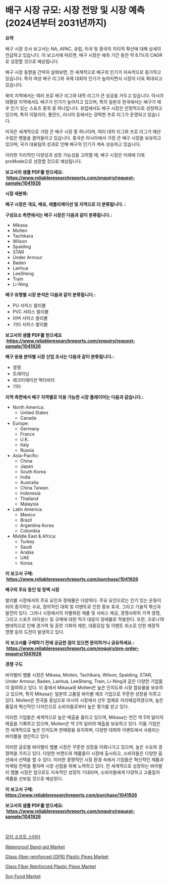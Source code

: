 <p><h1>배구 시장 규모: 시장 전망 및 시장 예측 (2024년부터 2031년까지)</h1></p><p><strong>요약</strong></p>
<p><p>배구 시장 조사 보고서는 NA, APAC, 유럽, 미국 및 중국의 지리적 확산에 대해 상세히 언급하고 있습니다. 이 보고서에 따르면, 배구 시장은 예측 기간 동안 약 8.1%의 CAGR로 성장할 것으로 예상됩니다. </p><p>배구 시장 동향을 간략히 살펴보면, 전 세계적으로 배구의 인기가 지속적으로 증가하고 있습니다. 특히 여성 배구 리그와 국제 대회의 인기가 높아지면서 시장이 더욱 확대되고 있습니다.</p><p>북미 지역에서는 여러 프로 배구 리그와 대학 리그가 큰 성공을 거두고 있습니다. 아시아 태평양 지역에서도 배구가 인기가 높아지고 있으며, 특히 일본과 한국에서는 배구가 매우 인기 있는 스포츠 종목 중 하나입니다. 유럽에서도 배구 시장은 안정적으로 성장하고 있으며, 특히 이탈리아, 폴란드, 러시아 등에서는 강력한 프로 리그가 운영되고 있습니다. </p><p>미국은 세계적으로 가장 큰 배구 시장 중 하나이며, 여러 대학 리그와 프로 리그가 매년 수많은 팬들을 끌어들이고 있습니다. 중국은 아시아에서 가장 큰 배구 시장을 보유하고 있으며, 국가 대표팀의 성과로 인해 배구의 인기가 계속 상승하고 있습니다.</p><p>이러한 지리적인 다양성과 성장 가능성을 고려할 때, 배구 시장은 미래에 더욱 proMode으로 성장할 것으로 예상됩니다.</p></p>
<p><strong>보고서의 샘플 PDF를 받으세요: &nbsp;<a href="https://www.reliableresearchreports.com/enquiry/request-sample/1041926">https://www.reliableresearchreports.com/enquiry/request-sample/1041926</a></strong></p>
<p><strong>시장 세분화:</strong></p>
<p><strong> 배구 시장은 개요, 배포, 애플리케이션 및 지역으로 더 분류됩니다. :</strong></p>
<p><strong>구성요소 측면에서는 배구 시장은 다음과 같이 분류됩니다.:</strong></p>
<p><ul><li>Mikasa</li><li>Molten</li><li>Tachikara</li><li>Wilson</li><li>Spalding</li><li>STAR</li><li>Under Armour</li><li>Baden</li><li>Lanhua</li><li>LeeSheng</li><li>Train</li><li>Li-Ning</li></ul></p>
<p><strong> 배구 유형별 시장 분석은 다음과 같이 분류됩니다.:</strong></p>
<p><ul><li>PU 서피스 발리볼</li><li>PVC 서피스 발리볼</li><li>러버 서피스 발리볼</li><li>기타 서피스 발리볼</li></ul></p>
<p><strong>보고서의 샘플 PDF를 받으세요 :<a href="https://www.reliableresearchreports.com/enquiry/request-sample/1041926">https://www.reliableresearchreports.com/enquiry/request-sample/1041926</a></strong></p>
<p><strong> 배구 응용 분야별 시장 산업 조사는 다음과 같이 분류됩니다.:</strong></p>
<p><ul><li>경쟁</li><li>트레이닝</li><li>레크리에이션 액티비티</li><li>기타</li></ul></p>
<p><strong>지역 측면에서 배구 지역별로 이용 가능한 시장 플레이어는 다음과 같습니다.:</strong></p>
<p><ul>
    <li>
        North America:
        <ul>
            <li>United States</li>
            <li>Canada</li>
        </ul>
    </li>
    <li>
        Europe:
        <ul>
            <li>Germany</li>
            <li>France</li>
            <li>U.K.</li>
            <li>Italy</li>
            <li>Russia</li>
        </ul>
    </li>
    <li>
        Asia-Pacific:
        <ul>
            <li>China</li>
            <li>Japan</li>
            <li>South Korea</li>
            <li>India</li>
            <li>Australia</li>
            <li>China Taiwan</li>
            <li>Indonesia</li>
            <li>Thailand</li>
            <li>Malaysia</li>
        </ul>
    </li>
    <li>
        Latin America:
        <ul>
            <li>Mexico</li>
            <li>Brazil</li>
            <li>Argentina Korea</li>
            <li>Colombia</li>
        </ul>
    </li>
    <li>
        Middle East & Africa:
        <ul>
            <li>Turkey</li>
            <li>Saudi</li>
            <li>Arabia</li>
            <li>UAE</li>
            <li>Korea</li>
        </ul>
    </li>
    </ul></p>
<p><strong>이 보고서 구매: &nbsp;<a href="https://www.reliableresearchreports.com/purchase/1041926">https://www.reliableresearchreports.com/purchase/1041926</a></strong></p>
<p><strong>배구의 주요 동인 및 장벽 시장</strong></p>
<p><p>발리볼 시장에서의 주요 요인과 장애물은 다양하다. 주요 요인으로는 인기 있는 운동이 되어 증가하는 수요, 창의적인 대회 및 이벤트로 인한 홍보 효과, 그리고 기술적 혁신과 발전이 있다. 그러나 시장에서의 차별화된 제품 및 서비스 제공, 경쟁사와의 가격 경쟁, 그리고 스포츠 라이센스 및 규제에 대한 적극 대응이 장애물로 작용한다. 또한, 코로나19 팬데믹으로 인해 경기력 및 훈련 기회의 제한, 대중모임 및 이벤트 취소로 인한 재정적 영향 등의 도전이 발생하고 있다.</p></p>
<p><strong>이 보고서를 구매하기 전에 궁금한 점이 있으면 문의하거나 공유하세요.: &nbsp;<a href="https://www.reliableresearchreports.com/enquiry/pre-order-enquiry/1041926">https://www.reliableresearchreports.com/enquiry/pre-order-enquiry/1041926</a></strong></p>
<p><strong>경쟁 구도</strong></p>
<p><p>바이벌리 뱀볼 시장은 Mikasa, Molten, Tachikara, Wilson, Spalding, STAR, Under Armour, Baden, Lanhua, LeeSheng, Train, Li-Ning과 같은 다양한 기업들이 참여하고 있다. 이 중에서 Mikasa와 Molten은 높은 인지도와 시장 점유율을 보유하고 있으며, 특히 Mikasa는 일본의 고품질 바이볼 제조 기업으로 꾸준한 성장을 이루고 있다. Molten은 한국을 중심으로 아시아 시장에서 선두 업체로 자리매김하였으며, 높은 품질과 혁신적인 디자인으로 소비자들로부터 높은 평가를 받고 있다.</p><p>이러한 기업들은 세계적으로 높은 매출을 올리고 있으며, Mikasa는 연간 약 5억 달러의 매출을 기록하고 있으며, Molten은 약 2억 달러의 매출을 보유하고 있다. 이들 기업은 전 세계적으로 높은 인지도와 판매량을 유지하며, 다양한 대회와 이벤트에서 사용되는 바이볼을 생산하고 있다.</p><p>이러한 글로벌 바이벌리 뱀볼 시장은 꾸준한 성장을 이뤄나가고 있으며, 높은 수요와 경쟁력을 가지고 있다. 다양한 브랜드와 제품들이 시장에 출시되고, 소비자들은 다양한 옵션에서 선택을 할 수 있다. 이러한 경쟁적인 시장 환경 속에서 기업들은 혁신적인 제품과 마케팅 전략을 펼치며 시장 선점을 위해 노력하고 있다. 전 세계적으로 성장하는 바이벌리 뱀볼 시장은 앞으로도 지속적인 성장이 기대되며, 소비자들에게 다양하고 고품질의 제품을 선보일 것으로 예상된다.</p></p>
<p><strong>이 보고서 구매: &nbsp; <a href="https://www.reliableresearchreports.com/purchase/1041926">https://www.reliableresearchreports.com/purchase/1041926</a></strong></p>
<p><strong>보고서의 샘플 PDF를 받으세요: &nbsp;<a href="https://www.reliableresearchreports.com/enquiry/request-sample/1041926">https://www.reliableresearchreports.com/enquiry/request-sample/1041926</a></strong><strong></strong></p>
<p>&nbsp;</p>
<p><p><a href="https://github.com/idcefvhkdut6/Market-Research-Report-List-1/blob/main/8945818296.md">모터 소프트 스타터</a></p><p><a href="https://scarlet-rocket-c63.notion.site/Waterproof-Band-aid-Market-Size-Market-Share-and-Global-Market-Analysis-Report-2024-2031-7a1a645988934a878ac4dd4f25a42775">Waterproof Band-aid Market</a></p><p><a href="https://issuu.com/reportprime-2/docs/glass-fiber-reinforced-gfr-plastic-pipes-market-si">Glass-fiber-reinforced (GFR) Plastic Pipes Market</a></p><p><a href="https://issuu.com/reportprime-2/docs/glass-fiber-reinforced-plastic-pipes-market-size-2">Glass Fiber Reinforced Plastic Pipes Market</a></p><p><a href="https://view.publitas.com/reportprime-1/soy-food-market-size-growth-and-forecast-from-2024-2031/">Soy Food Market</a></p></p>